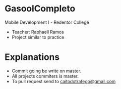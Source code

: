 # GasoolCompleto
Mobile Development I - Redentor College
- Teacher: Raphaell Ramos
- Project similar to practice

# Explanations
- Commit going be write on master.
- All projects commiters is master.
- To pull request send to caitodotrafego@gmail.com
